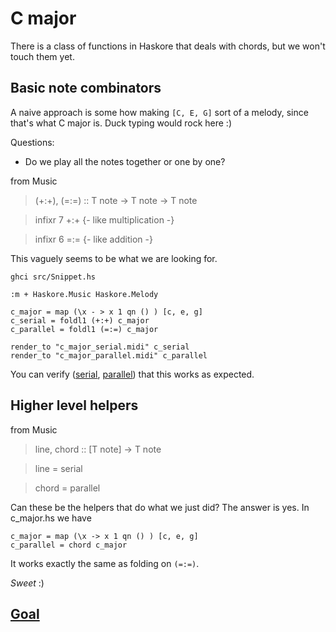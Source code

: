 C major
========

There is a class of functions in Haskore that deals with chords, but we won't touch them yet.

Basic note combinators
----------------------

A naive approach is some how making `[C, E, G]` sort of a melody, since that's what C major is. Duck typing would rock here :)

Questions:

* Do we play all the notes together or one by one?


from Music

>	(+:+), (=:=) :: T note -> T note -> T note

>	infixr 7 +:+  {- like multiplication -}

>	infixr 6 =:=  {- like addition -}

This vaguely seems to be what we are looking for.

	ghci src/Snippet.hs
	
	:m + Haskore.Music Haskore.Melody
	
	c_major = map (\x - > x 1 qn () ) [c, e, g]
	c_serial = foldl1 (+:+) c_major
	c_parallel = foldl1 (=:=) c_major
	
	render_to "c_major_serial.midi" c_serial
	render_to "c_major_parallel.midi" c_parallel
	
You can verify ([serial](../midi/c_major/c_major_serial.midi?raw=true), [parallel](../midi/c_major/c_major_parallel.midi?raw=true)) that this works as expected.

Higher level helpers
----------------------

from Music

>	line, chord :: [T note] -> T note

>	line  = serial

>	chord = parallel

Can these be the helpers that do what we just did? The answer is yes. In c_major.hs we have 

	c_major = map (\x -> x 1 qn () ) [c, e, g]
	c_parallel = chord c_major

It works exactly the same as folding on `(=:=)`.

_Sweet_ :)

## [Goal](goal.markdown)